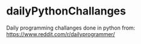 # dailyPythonChallanges

Daily programming challanges done in python from:
https://www.reddit.com/r/dailyprogrammer/